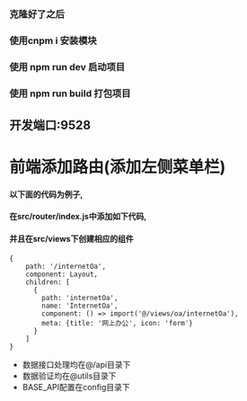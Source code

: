 ### 克隆好了之后
### 使用cnpm i 安装模块
### 使用 npm run dev 启动项目
### 使用 npm run build 打包项目
## 开发端口:9528

# 前端添加路由(添加左侧菜单栏)
#### 以下面的代码为例子,
#### 在src/router/index.js中添加如下代码,
#### 并且在src/views下创建相应的组件
```
{
    path: '/internetOa',
    component: Layout,
    children: [
      {
        path: 'internetOa',
        name: 'InternetOa',
        component: () => import('@/views/oa/internetOa'),
        meta: {title: '网上办公', icon: 'form'}
      }
    ]
}
  ```
  * 数据接口处理均在@/api目录下
  * 数据验证均在@utils目录下
  * BASE_API配置在config目录下
